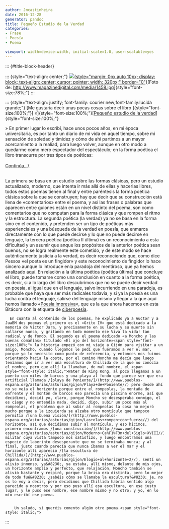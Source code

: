 ```yaml
---
author: Jmcastinheira
date: 2016-12-28
generator: pandoc
title: Pequeño Estudio de la Verdad
categories:
- Frase
- Poesía
- Poema

viewport: width=device-width, initial-scale=1.0, user-scalable=yes
---
```


::: {#title-block-header}

::: {style="text-align: center;"}
[![](http://www.magazinedigital.com/media/1458.jpg){style="margin: 0px auto 10px; display: block; text-align: center; cursor: pointer; width: 320px;"
border="0"}](http://www.magazinedigital.com/media/1458.jpg)[Foto de:
<http://www.magazinedigital.com/media/1458.jpg>]{style="font-size:78%;"}
:::

::: {style="text-align: justify; font-family: courier new;font-family:lucida grande;"}
[Me gustaría decir unas pocas cosas sobre el libro
]{style="font-size:100%;"}[ «]{style="font-size:100%;"}[[Pequeño estudio
de la
verdad](http://docs.google.com/Doc?id=dk4fxk2_6g9sgft&pli=1)]{style="font-size:100%;"}

» En primer lugar lo escribí, hace unos pocos años, en mi época
universitaria, es por tanto un diario de mi vida en aquel tiempo, sobre
mi sensación de soledad y timidez y cómo de ahí partimos a un mayor
acercamiento a la realiad, para luego volver, aunque en otro modo a
quedarme como mero espectador del espectáculo; en la forma poética el
libro transcurre por tres tipos de poéticas:\
\
[Continúa...](http://lorealenelespejo.blogspot.com/2007/11/truco-de-leer-ms.html)\

\
La primera se basa en un estudio sobre las formas clásicas, pero un
estudio actualizado, moderno, que intenta ir más allá de ellas y
hacerlas libres, todos estos poemas tienen al final y entre paréntesis
la forma poética clásica sobre la que se construyen; hay que decir que
su construcción está llena de «comentarios» entre el poema, y así las
frases o palabras que aparecen entre guiones están en un nivel distinto
del poema, son como comentarios que no computan para la forma clásica y
que rompen el ritmo y la estructura. La segunda poética (la verdad) ya
no se basa en la forma sino en el contenido, y pretenden ser un tipo de
poéticas más esperienciales y una búsqueda de la verdad en poesía, que
enmarca directamente con lo que puede decirse y lo que no puede decirse
en lenguaje, la tercera poética (poética II última) es un reconocimiento
a esta dificultad y un asumir que anque los propósitos de la anterior
poética sean buenos, no se logra realmente este cometido, y de este modo
se hace auténticamente justicia a la verdad, es decir reconociendo que,
como dice Pessoa «el poeta es un fingidor» y este reconocimiento de
fingidor lo hace sincero aunque lo introduce enla paradoja del
mentiroso, que ya hemos analizado aquí. En relación a la última poética
(poética última) que concluye el libro, puede tomarse como una
conclusión en cuanto a la forma poética, es decir, si a lo largo del
libro descubrimos que no se puede decir verdad en poesía, al igual que
en el lenguaje, salvo incurriendo en una paradoja, es probable que haya
que ser más radicales todavía, y si ya la poesía es una lucha contra el
lenguaje, salirse del lenguaje mismo y llegar a la que aquí hemos
llamado «[Poesía
impresiva](http://lorealenelespejo.blogspot.com/2007/10/ciberpoesia-o-poesia-impresiva.html)«,
que es la que ahora hacemos en esta Bitácora con la etiqueta de
[ciberpoesía](http://lorealenelespejo.blogspot.com/search/label/Ciberpoema).

    
      En cuanto al contenido de los poemas, he explicado ya a Auctor y a JuaBM dos poemas el primero es el «Grito IV» que está dedicado a la memoria de Victor Jara, y precisamente en su lucha y su muerte sin callarse nunca, y gritando en todo momento ese Viva la vida! tan radical y de fondo. El segundo es el poema dedicado «a Moncho y las buenas comañías» titulado «El ojo del horizonte»<span style="font-size:100%;"> la historia empezó con mi viaje a Gijón para visitar a un amigo, Moncho, cuando llegamos le pedí que fuéramos a ver el mar, porque yo lo necesito como punto de referencia, y entonces nos fuimos orientando hacia la costa, por el camino Moncho me decía que luego teníamos que ir a ver una escultura de Chillida de la que no conocía el nombre, pero que allí la llamaban, de mal nombre, el <span style="font-style: italic;">Water de King Kong, al poco llegamos a un puerto con miles de barcos y una playa al fondo que parece ser que era artificial llamada /[playa de Poniente/]/(http://www.pueblos-espana.org/asturias/asturias/gijon/Playa+de+Poniente//) pero desde ahí no se veía el horizonte porque entre el rompeolas, la montaña de enfrente y el montón de barcos eso parecía una piscina enorme, así que decidimos, decidí yo, claro, porque Moncho se desesperaba conmigo, el es ciego y no entendía nada, decidí, digo, subir un poco más al rompeolas, el problema que al subir al rompeolas la cosa no mejoró mucho porque a la izquierda se alzaba otro montículo que tampoco permitía /[una buena visión/]/(http://www.pueblos-espana.org/asturias/asturias/gijon/Las+olas+rompen+con+fuerza//) del horizonte, así que decidimos subir al montículo, y eso hicimos, primero encontramos /[una construcción/]/(http://www.pueblos-espana.org/asturias/asturias/gijon/Moderno+Ca%F1%F3n+del+Siglo+XVIII//) militar cuya vista tampoco nos satisfizo, y luego encontramos una especie de laberinto desesperante que no se terminaba nunca; y al final, justo cuando parecía que nunca íbamos a ver el mar y el horizonte allí apareció /[la escultura de Chillida/]/(http://www.pueblos-espana.org/asturias/asturias/gijon/Elogio+al+horizonte+2//), sentí un alivio inmenso, ya&#8230;, ya estaba, allí mismo, delante de mis ojos, un horizonte amplio y perfecto, que relajación, Moncho también se alivió bastante y respiró, porque la brisa era distinta, pero lo mejor de todo fué&#8230; ¿sabéis cómo se llamaba la escultura?&#8230; je, no os lo voy a decir, pero decidimos que Chillida habría sentido algo parecido a nosotros y por eso puso allí esa escultura, en ese justo lugar, y le puso ese nombre, ese nombre mismo y no otro; y yo, en lo mío escribí ese poema. 
      
      
        Un saludo, si queréis comento algún otro poema.<span style="font-style: italic;"> 
        
        
          
        
:::
